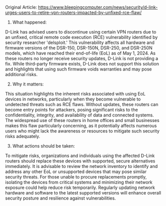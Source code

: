 Original Article: https://www.bleepingcomputer.com/news/security/d-link-urges-users-to-retire-vpn-routers-impacted-by-unfixed-rce-flaw/

1) What happened:

D-Link has advised users to discontinue using certain VPN routers due to an unfixed, critical remote code execution (RCE) vulnerability identified by security researcher 'delsploit.' This vulnerability affects all hardware and firmware versions of the DSR-150, DSR-150N, DSR-250, and DSR-250N models, which have reached their end-of-life (EoL) as of May 1, 2024. As these routers no longer receive security updates, D-Link is not providing a fix. While third-party firmware exists, D-Link does not support this solution and highlights that using such firmware voids warranties and may pose additional risks.

2) Why it matters:

This situation highlights the inherent risks associated with using EoL devices in networks, particularly when they become vulnerable to undetected threats such as RCE flaws. Without updates, these routers can become entry points for attackers, posing significant risks to the confidentiality, integrity, and availability of data and connected systems. The widespread use of these routers in home offices and small businesses makes this flaw particularly concerning, as it potentially affects numerous users who might lack the awareness or resources to mitigate such security risks adequately.

3) What actions should be taken:

To mitigate risks, organizations and individuals using the affected D-Link routers should replace these devices with supported, secure alternatives immediately. It is advisable to review the network inventory to identify and address any other EoL or unsupported devices that may pose similar security threats. For those unable to procure replacements promptly, isolating the devices from critical systems and minimizing their network exposure could help reduce risk temporarily. Regularly updating network hardware and software to the latest supported versions will enhance overall security posture and resilience against vulnerabilities.